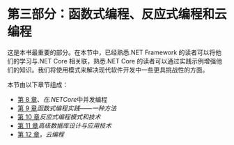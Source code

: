 # 第三部分：函数式编程、反应式编程和云编程

这是本书最重要的部分。在本节中，已经熟悉.NET Framework 的读者可以将他们的学习与.NET Core 相关联，熟悉.NET Core 的读者可以通过实践示例增强他们的知识。我们将使用模式来解决现代软件开发中一些更具挑战性的方面。

本节由以下章节组成：

*   [第 8 章](08.html)、*在.NETCore*中并发编程
*   [第 9 章](09.html)*函数式编程实践——一种方法*
*   [第 10 章](10.html)*反应式编程模式和技术*
*   [第 11 章](11.html)*高级数据库设计与应用技术*
*   [第 12 章](12.html)，*云编程*